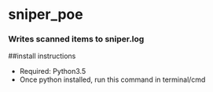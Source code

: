 # sniper_poe
### Writes scanned items to sniper.log

##install instructions
- Required: Python3.5
- Once python installed, run this command in terminal/cmd
```pip install requests
